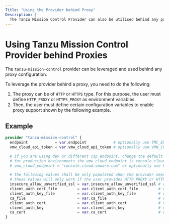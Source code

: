 ```yaml
---
Title: "Using the Provider behind Proxy"
Description: |-
  The Tanzu Mission Control Provider can also be utilised behind any proxy configuration.
---
```


# Using Tanzu Mission Control Provider behind Proxies

The `tanzu-mission-control` provider can be leveraged and used behind any proxy configuration.

To leverage the provider behind a proxy, you need to do the following:

1. The proxy can be of `HTTP` or `HTTPS` type. For this purpose, the user must define `HTTP_PROXY` or `HTTPS_PROXY` as environment variables.
2. Then, the user must define certain configuration variables to enable proxy support shown by the following example.

## Example

```terraform
provider "tanzu-mission-control" {
  endpoint            = var.endpoint            # optionally use TMC_ENDPOINT env var
  vmw_cloud_api_token = var.vmw_cloud_api_token # optionally use VMW_CLOUD_API_TOKEN env var

  # if you are using dev or different csp endpoint, change the default value below
  # for production environments the vmw_cloud_endpoint is console.cloud.vmware.com
  # vmw_cloud_endpoint = "console.cloud.vmware.com" or optionally use VMW_CLOUD_ENDPOINT env var

  # the following values shall be only populated when the provider needs to be used behind a proxy.
  # these values will only work if the user provides HTTP_PROXY or HTTPS_PROXY env var
  insecure_allow_unverified_ssl = var.insecure_allow_unverified_ssl # optionally use INSECURE_ALLOW_UNVERIFIED_SSL env var
  client_auth_cert_file         = var.client_auth_cert_file         # optionally use CLIENT_AUTH_CERT_FILE env var
  client_auth_key_file          = var.client_auth_key_file          # optionally use CLIENT_AUTH_KEY_FILE env var
  ca_file                       = var.ca_file                       # optionally use CA_FILE env var
  client_auth_cert              = var.client_auth_cert              # optionally use CLIENT_AUTH_CERT env var
  client_auth_key               = var.client_auth_key               # optionally use CLIENT_AUTH_KEY env var
  ca_cert                       = var.ca_cert                       # optionally use CA_CERT env var
}
```
